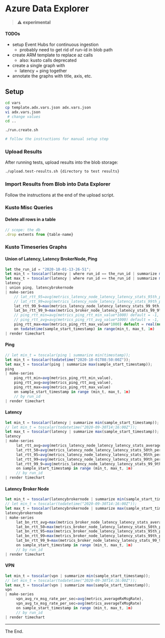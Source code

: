 # Azure Data Explorer

> :warning: **experimental**
#### TODOs

- setup Event Hubs for continuous ingestion
  - probably need to get rid of run-id in blob path
- create ARM template to replace az calls
  - also: kusto calls deprecated
- create a single graph with
  - latency + ping together
- annotate the graphs with title, axis, etc.


## Setup

````bash
cd vars
cp template.adx.vars.json adx.vars.json
vi adx.vars.json
 # change values
cd ..
````

````bash
./run.create.sh

# follow the instructions for manual setup step
````
### Upload Results
After running tests, upload results into the blob storage:
````bash
./upload.test-results.sh {directory to test results}
````
### Import Results from Blob into Data Explorer

Follow the instructions at the end of the upload script.

### Kusto Misc Queries

#### Delete all rows in a table
````js
// scope: the db
.drop extents from {table-name}
````

### Kusto Timeseries Graphs

#### Union of Latency, Latency BrokerNode, Ping
````js
let the_run_id = "2020-10-01-13-26-51";
let min_t = toscalar(latency | where run_id == the_run_id | summarize min(sample_start_timestamp));
let max_t = toscalar(latency | where run_id == the_run_id | summarize max(sample_start_timestamp));
latency
| union ping, latencybrokernode
| make-series
    // lat_rtt_95=avg(metrics_latency_node_latency_latency_stats_95th_percentile_latency_usec),
    // lat_rtt_99=avg(metrics_latency_node_latency_latency_stats_99th_percentile_latency_usec) default=real(null),
    lat_rtt_99_9=max(metrics_latency_node_latency_latency_stats_99_9th_percentile_latency_usec) default=real(null),
    lat_bn_rtt_99_9=max(metrics_broker_node_latency_latency_stats_99_9th_percentile_latency_usec) default=real(null),
    // ping_rtt_min=avg(metrics_ping_rtt_min_value*1000) default = -1,
    // ping_rtt_avg=avg(metrics_ping_rtt_avg_value*1000) default = -1,
    ping_rtt_max=max(metrics_ping_rtt_max_value*1000) default = real(null)
    on todatetime(sample_start_timestamp) in range(min_t, max_t, 1m)
| render timechart
````

#### Ping
````js
// let min_t = toscalar(ping | summarize min(timestamp));
let min_t = toscalar(todatetime("2020-10-01T08:50:00Z"));
let max_t = toscalar(ping | summarize max(sample_start_timestamp));
ping
| make-series
    ping_rtt_min=avg(metrics_ping_rtt_min_value),
    ping_rtt_avg=avg(metrics_ping_rtt_avg_value),
    ping_rtt_max=avg(metrics_ping_rtt_max_value)
    on sample_start_timestamp in range (min_t, max_t, 1m)
    // by run_id
| render timechart
````

#### Latency

````js
let min_t = toscalar(latency | summarize min(sample_start_timestamp));
// let min_t = toscalar(todatetime("2020-09-30T14:16:00Z"));
let max_t = toscalar(latency | summarize max(sample_start_timestamp));
latency
| make-series
     lat_rtt_avg=avg(metrics_latency_node_latency_latency_stats_average_latency_for_subs_usec),
     lat_rtt_50=avg(metrics_latency_node_latency_latency_stats_50th_percentile_latency_usec),
     lat_rtt_95=avg(metrics_latency_node_latency_latency_stats_95th_percentile_latency_usec),
     lat_rtt_99=avg(metrics_latency_node_latency_latency_stats_99th_percentile_latency_usec),
     lat_rtt_99_9=avg(metrics_latency_node_latency_latency_stats_99_9th_percentile_latency_usec)
     on sample_start_timestamp in range (min_t, max_t, 1m)
     // by run_id
| render timechart
````
#### Latency Broker Node
````js
let min_t = toscalar(latencybrokernode | summarize min(sample_start_timestamp));
// let min_t = toscalar(todatetime("2020-09-30T14:16:00Z"));
let max_t = toscalar(latencybrokernode | summarize max(sample_start_timestamp));
latencybrokernode
| make-series
     lat_bn_rtt_avg=max(metrics_broker_node_latency_latency_stats_average_latency_for_subs_usec) default=real(null),
     lat_bn_rtt_50=max(metrics_broker_node_latency_latency_stats_50th_percentile_latency_usec) default=real(null),
     lat_bn_rtt_95=max(metrics_broker_node_latency_latency_stats_95th_percentile_latency_usec) default=real(null),
     lat_bn_rtt_99=max(metrics_broker_node_latency_latency_stats_99th_percentile_latency_usec) default=real(null),
     lat_bn_rtt_99_9=max(metrics_broker_node_latency_latency_stats_99_9th_percentile_latency_usec) default=real(null)
     on sample_start_timestamp in range (min_t, max_t, 1m)
     // by run_id
| render timechart
````
#### VPN
````js
let min_t = toscalar(vpn | summarize min(sample_start_timestamp));
// let min_t = toscalar(todatetime("2020-09-30T14:16:00Z"));
let max_t = toscalar(vpn | summarize max(sample_start_timestamp));
vpn
| make-series
     vpn_avg_rx_msg_rate_per_sec=avg(metrics_averageRxMsgRate),
     vpn_avg_tx_msg_rate_per_sec=avg(metrics_averageTxMsgRate)
     on sample_start_timestamp in range (min_t, max_t, 1m)
     // by run_id
| render timechart
````
---
The End.
